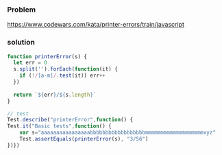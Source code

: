 ### Problem
https://www.codewars.com/kata/printer-errors/train/javascript



### solution
```javascript
function printerError(s) {
  let err = 0
  s.split('').forEach(function(it) {
    if (!/[a-m]/.test(it)) err++
  })
  
  return `${err}/${s.length}`
}

// test
Test.describe("printerError",function() {
Test.it("Basic tests",function() {   
    var s="aaaaaaaaaaaaaaaabbbbbbbbbbbbbbbbbbmmmmmmmmmmmmmmmmmmmxyz"
    Test.assertEquals(printerError(s), "3/56")
})})
```
